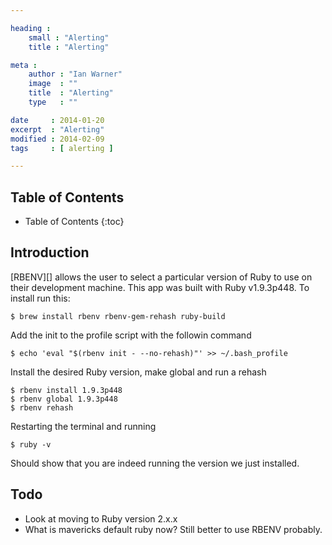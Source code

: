 ```yaml
---

heading :
    small : "Alerting"
    title : "Alerting"

meta :
    author : "Ian Warner"
    image  : ""
    title  : "Alerting"
    type   : ""

date     : 2014-01-20
excerpt  : "Alerting"
modified : 2014-02-09
tags     : [ alerting ]

---
```


## Table of Contents

* Table of Contents
{:toc}

## Introduction

[RBENV][] allows the user to select a particular version of Ruby to use on their
development machine. This app was built with Ruby v1.9.3p448. To install run this:

    $ brew install rbenv rbenv-gem-rehash ruby-build

Add the init to the profile script with the followin command

    $ echo 'eval "$(rbenv init - --no-rehash)"' >> ~/.bash_profile

Install the desired Ruby version, make global and run a rehash

    $ rbenv install 1.9.3p448
    $ rbenv global 1.9.3p448
    $ rbenv rehash

Restarting the terminal and running

    $ ruby -v

Should show that you are indeed running the version we just installed.

## Todo

* Look at moving to Ruby version 2.x.x
* What is mavericks default ruby now? Still better to use RBENV probably.
